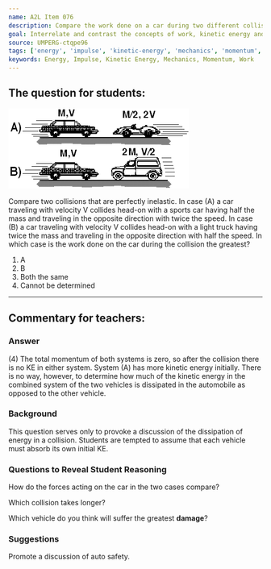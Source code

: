 ```yaml
---
name: A2L Item 076
description: Compare the work done on a car during two different collision situations.
goal: Interrelate and contrast the concepts of work, kinetic energy and impulse.
source: UMPERG-ctqpe96
tags: ['energy', 'impulse', 'kinetic-energy', 'mechanics', 'momentum', 'work']
keywords: Energy, Impulse, Kinetic Energy, Mechanics, Momentum, Work
---
```


## The question for students:

![Item076_fig1.gif](../images/Item076_fig1.gif)

Compare two collisions that are perfectly inelastic.  In case (A) a car
traveling with velocity V collides head-on with a sports car having half
the mass and traveling in the opposite direction with twice the speed.
In case (B) a car traveling with velocity V collides head-on with a
light truck having twice the mass and traveling in the opposite
direction with half the speed.  In which case is the work done on the
car during the collision the greatest?

1. A
2. B
3. Both the same
4. Cannot be determined


<hr/>

## Commentary for teachers:

### Answer

(4)  The total momentum of both systems is zero, so after the collision
there is no KE in either system.  System (A) has more kinetic energy
initially.  There is no way, however, to determine how much of the
kinetic energy in the combined system of the two vehicles is dissipated
in the automobile as opposed to the other vehicle.

### Background

This question serves only to provoke a discussion of the dissipation of
energy in a collision.    Students are tempted to assume that each
vehicle must absorb its own initial KE.

### Questions to Reveal Student Reasoning

How do the forces acting on the car in the two cases compare?

Which collision takes longer?

Which vehicle do you think will suffer the greatest <b>damage</b>?

### Suggestions

Promote a discussion of auto safety.
